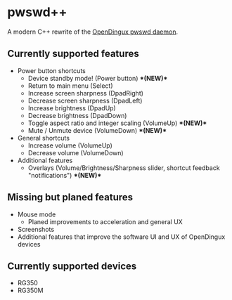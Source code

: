 # pwswd++
A modern C++ rewrite of the [OpenDingux pwswd daemon](https://github.com/tonyjih/RG350_pwswd).

## Currently supported features
- Power button shortcuts
  - Device standby mode! (Power button) **\*(NEW)\***
  - Return to main menu (Select)
  - Increase screen sharpness (DpadRight)
  - Decrease screen sharpness (DpadLeft)
  - Increase brightness (DpadUp)
  - Decrease brightness (DpadDown)
  - Toggle aspect ratio and integer scaling (VolumeUp) **\*(NEW)\***
  - Mute / Unmute device (VolumeDown) **\*(NEW)\***
- General shortcuts
  - Increase volume (VolumeUp)
  - Decrease volume (VolumeDown)
- Additional features
  - Overlays (Volume/Brightness/Sharpness slider, shortcut feedback "notifications") **\*(NEW)\***
  
## Missing but planed features
- Mouse mode
  - Planed improvements to acceleration and general UX
- Screenshots
- Additional features that improve the software UI and UX of OpenDingux devices

## Currently supported devices
- RG350
- RG350M
